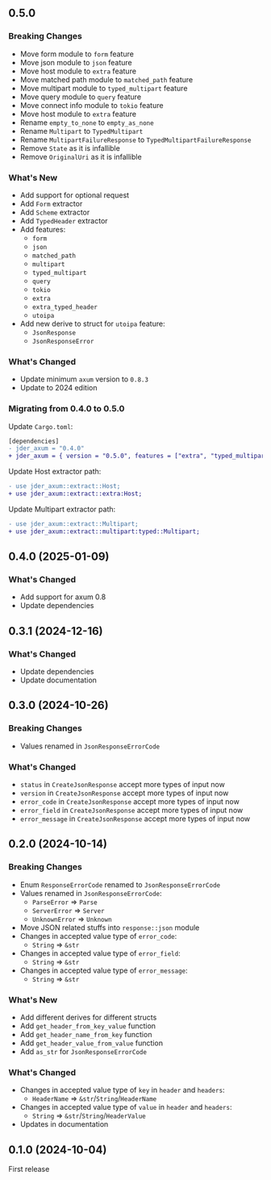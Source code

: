 ## 0.5.0

### Breaking Changes

- Move form module to `form` feature
- Move json module to `json` feature
- Move host module to `extra` feature
- Move matched path module to `matched_path` feature
- Move multipart module to `typed_multipart` feature
- Move query module to `query` feature
- Move connect info module to `tokio` feature
- Move host module to `extra` feature
- Rename `empty_to_none` to `empty_as_none`
- Rename `Multipart` to `TypedMultipart`
- Rename `MultipartFailureResponse` to `TypedMultipartFailureResponse`
- Remove `State` as it is infallible
- Remove `OriginalUri` as it is infallible

### What's New

- Add support for optional request
- Add `Form` extractor
- Add `Scheme` extractor
- Add `TypedHeader` extractor
- Add features:
    - `form`
    - `json`
    - `matched_path`
    - `multipart`
    - `typed_multipart`
    - `query`
    - `tokio`
    - `extra`
    - `extra_typed_header`
    - `utoipa`
- Add new derive to struct for `utoipa` feature:
    - `JsonResponse`
    - `JsonResponseError`

### What's Changed

- Update minimum `axum` version to `0.8.3`
- Update to 2024 edition

### Migrating from 0.4.0 to 0.5.0

Update `Cargo.toml`:

```diff
[dependencies]
- jder_axum = "0.4.0"
+ jder_axum = { version = "0.5.0", features = ["extra", "typed_multipart"] }
```

Update Host extractor path:

```diff
- use jder_axum::extract::Host;
+ use jder_axum::extract::extra:Host;
```

Update Multipart extractor path:

```diff
- use jder_axum::extract::Multipart;
+ use jder_axum::extract::multipart:typed::Multipart;
```

## 0.4.0 (2025-01-09)

### What's Changed

- Add support for axum 0.8
- Update dependencies

## 0.3.1 (2024-12-16)

### What's Changed

- Update dependencies
- Update documentation

## 0.3.0 (2024-10-26)

### Breaking Changes

- Values renamed in `JsonResponseErrorCode`

### What's Changed

- `status` in `CreateJsonResponse` accept more types of input now
- `version` in `CreateJsonResponse` accept more types of input now
- `error_code` in `CreateJsonResponse` accept more types of input now
- `error_field` in `CreateJsonResponse` accept more types of input now
- `error_message` in `CreateJsonResponse` accept more types of input now

## 0.2.0 (2024-10-14)

### Breaking Changes

- Enum `ResponseErrorCode` renamed to `JsonResponseErrorCode`
- Values renamed in `JsonResponseErrorCode`:
    - `ParseError` => `Parse`
    - `ServerError` => `Server`
    - `UnknownError` => `Unknown`
- Move JSON related stuffs into `response::json` module
- Changes in accepted value type of `error_code`:
    - `String` => `&str`
- Changes in accepted value type of `error_field`:
    - `String` => `&str`
- Changes in accepted value type of `error_message`:
    - `String` => `&str`

### What's New

- Add different derives for different structs
- Add `get_header_from_key_value` function
- Add `get_header_name_from_key` function
- Add `get_header_value_from_value` function
- Add `as_str` for `JsonResponseErrorCode`

### What's Changed

- Changes in accepted value type of `key` in `header` and `headers`:
    - `HeaderName` => `&str`/`String`/`HeaderName`
- Changes in accepted value type of `value` in `header` and `headers`:
    - `String` => `&str`/`String`/`HeaderValue`
- Updates in documentation

## 0.1.0 (2024-10-04)

First release
